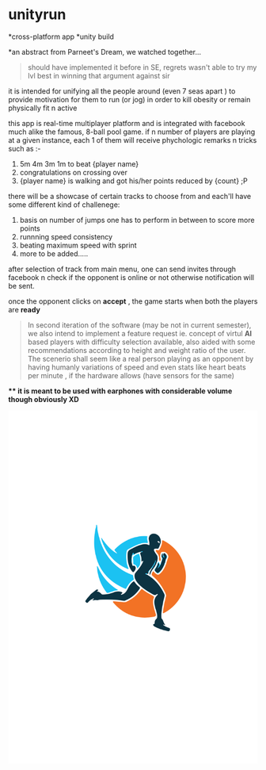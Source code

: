 # unityrun

*cross-platform app 
*unity build

*an abstract from Parneet's Dream, we watched together...
>should have implemented it before in SE, regrets wasn't able to try my lvl best in winning that argument against sir


it is intended for unifying all the people around (even 7 seas apart ) to provide motivation for them to run (or jog) in order to kill obesity or remain physically fit n active


this app is real-time multiplayer platform and is integrated with facebook much alike the famous, 8-ball pool game.
if n number of players are playing at a given instance,
each 1 of them will receive phychologic remarks n tricks such as :-

1. 5m 4m 3m 1m to beat {player name}
2. congratulations on crossing over
3. {player name} is walking and got his/her points reduced by {count}  ;P


there will be a showcase of certain tracks to choose from and
each'll have some different kind of challenege: 

1. basis on number of jumps one has to perform in between to score more points
2. runnning speed consistency
3. beating maximum speed with sprint
4. more to be added.....


after selection of track from main menu, one can send invites through facebook n check if the opponent is online or not otherwise notification will be sent.

once the opponent clicks on __accept__ , the game starts when both the players are __ready__ 




>In second iteration of the software (may be not in current semester), we also intend to implement a feature request ie. concept of virtul __AI__  based players with difficulty selection available, also aided with some recommendations according to height and weight ratio of the user.
The scenerio shall seem like a real person playing as an opponent by having humanly variations of speed and even stats like heart beats per minute , if the hardware allows (have sensors for the same)



__** it is meant to be used with earphones with considerable volume though obviously XD__


![logo](https://github.com/mullifiers/unityrun/blob/master/logo_unityrun.svg) 

